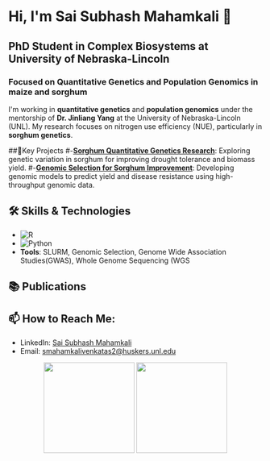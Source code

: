 # Hi, I'm Sai Subhash Mahamkali 👋
## PhD Student in Complex Biosystems at University of Nebraska-Lincoln
### Focused on Quantitative Genetics and Population Genomics in maize and sorghum

I'm working in **quantitative genetics** and **population genomics** under the mentorship of **Dr. Jinliang Yang** at the University of Nebraska-Lincoln (UNL). My research focuses on nitrogen use efficiency (NUE), particularly in **sorghum genetics**.

##🚀Key Projects
#-[**Sorghum Quantitative Genetics Research**](https://github.com/waqarali/sorghum_quantitative_genetics): Exploring genetic variation in sorghum for improving drought tolerance and biomass yield.
#-[**Genomic Selection for Sorghum Improvement**](https://github.com/waqarali/genomic_selection_sorghum): Developing genomic models to predict yield and disease resistance using high-throughput genomic data.

## 🛠️ Skills & Technologies
- ![R](https://img.shields.io/badge/-R-276DC3?style=flat&logo=R&logoColor=white)
- ![Python](https://img.shields.io/badge/-Python-3776AB?style=flat&logo=python&logoColor=white)
- **Tools**: SLURM, Genomic Selection, Genome Wide Association Studies(GWAS), Whole Genome Sequencing (WGS

## 📚 Publications
<!-- - **Paper 1 Title** – *Journal of Quantitative Genetics* (2025) -->
<!-- - **Paper 2 Title** – *Nature Plants* (2025) -->

## 📫 How to Reach Me:
- LinkedIn: [Sai Subhash Mahamkali](https://www.linkedin.com/in/subhashmahamkali/)
- Email: [smahamkalivenkatas2@huskers.unl.edu](mailto:smahamkalivenkatas2@huskers.unl.edu)

<p align="center">
  <!-- Stats card -->
  <img height="180" src="https://github-readme-stats.vercel.app/api?username=subhashmahamkali&show_icons=true&theme=tokyonight&hide_title=true&rank_icon=github" />
  
  <!-- Streak card -->
  <img height="180" src="https://streak-stats.demolab.com?user=subhashmahamkali&theme=tokyonight&hide_border=true" />
</p>


